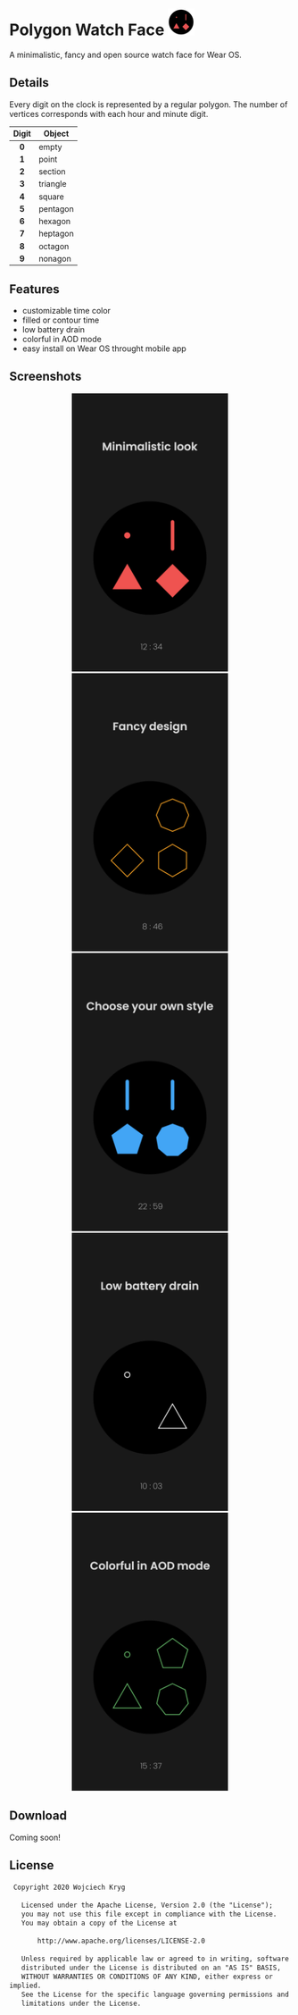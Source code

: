 # Polygon Watch Face ![](/mobile/src/main/res/mipmap-mdpi/ic_launcher_round.png)

A minimalistic, fancy and open source watch face for Wear OS.

## Details

Every digit on the clock is represented by a regular polygon. The number of vertices corresponds with each hour and minute digit.

| Digit | Object        |
|:-----:|---------------|
| **0** | empty         |
| **1** | point         |
| **2** | section       |
| **3** | triangle      |
| **4** | square        |
| **5** | pentagon      |
| **6** | hexagon       |
| **7** | heptagon      |
| **8** | octagon       |
| **9** | nonagon       |

## Features
- customizable time color
- filled or contour time
- low battery drain
- colorful in AOD mode
- easy install on Wear OS throught mobile app

## Screenshots

<p align="center">
 <img src="/screenshots/01.png" width="280" height="498" alt="Minimalist look">
 <img src="/screenshots/02.png" width="280" height="498" alt="Fancy design">
 <img src="/screenshots/03.png" width="280" height="498" alt="Choose your own style">
 <img src="/screenshots/04.png" width="280" height="498" alt="Low battery drain">
 <img src="/screenshots/05.png" width="280" height="498" alt="Colorful in AOD mode">
</p>

## Download

Coming soon!

## License
```
 Copyright 2020 Wojciech Kryg

   Licensed under the Apache License, Version 2.0 (the "License");
   you may not use this file except in compliance with the License.
   You may obtain a copy of the License at

       http://www.apache.org/licenses/LICENSE-2.0

   Unless required by applicable law or agreed to in writing, software
   distributed under the License is distributed on an "AS IS" BASIS,
   WITHOUT WARRANTIES OR CONDITIONS OF ANY KIND, either express or implied.
   See the License for the specific language governing permissions and
   limitations under the License.
```
